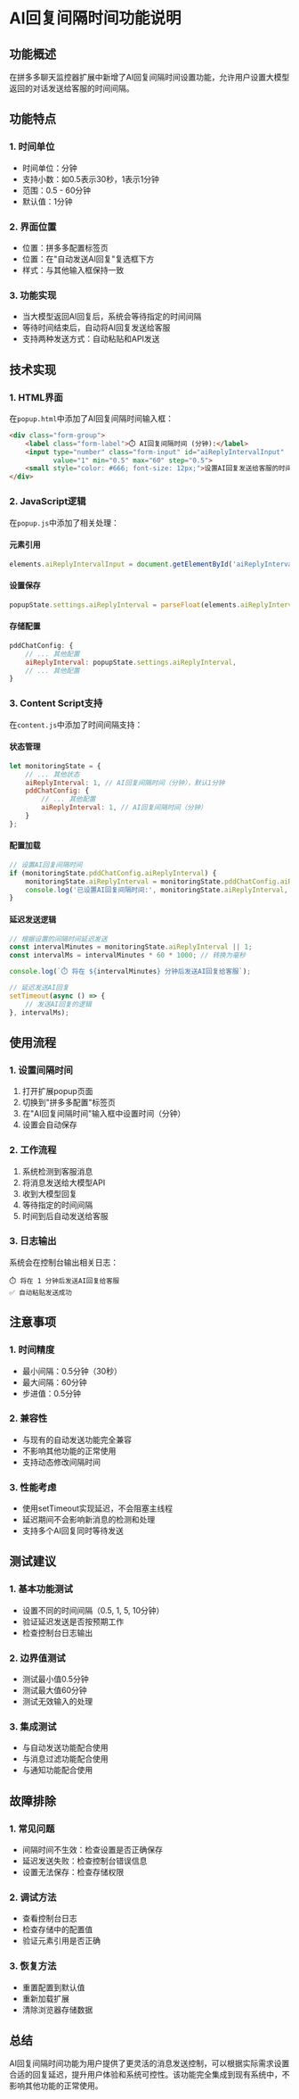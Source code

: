 # AI回复间隔时间功能说明

## 功能概述

在拼多多聊天监控器扩展中新增了AI回复间隔时间设置功能，允许用户设置大模型返回的对话发送给客服的时间间隔。

## 功能特点

### 1. 时间单位
- 时间单位：分钟
- 支持小数：如0.5表示30秒，1表示1分钟
- 范围：0.5 - 60分钟
- 默认值：1分钟

### 2. 界面位置
- 位置：拼多多配置标签页
- 位置：在"自动发送AI回复"复选框下方
- 样式：与其他输入框保持一致

### 3. 功能实现
- 当大模型返回AI回复后，系统会等待指定的时间间隔
- 等待时间结束后，自动将AI回复发送给客服
- 支持两种发送方式：自动粘贴和API发送

## 技术实现

### 1. HTML界面
在`popup.html`中添加了AI回复间隔时间输入框：
```html
<div class="form-group">
    <label class="form-label">⏱️ AI回复间隔时间 (分钟):</label>
    <input type="number" class="form-input" id="aiReplyIntervalInput" 
           value="1" min="0.5" max="60" step="0.5">
    <small style="color: #666; font-size: 12px;">设置AI回复发送给客服的时间间隔，0.5表示30秒，1表示1分钟</small>
</div>
```

### 2. JavaScript逻辑
在`popup.js`中添加了相关处理：

#### 元素引用
```javascript
elements.aiReplyIntervalInput = document.getElementById('aiReplyIntervalInput');
```

#### 设置保存
```javascript
popupState.settings.aiReplyInterval = parseFloat(elements.aiReplyIntervalInput.value) || 1;
```

#### 存储配置
```javascript
pddChatConfig: {
    // ... 其他配置
    aiReplyInterval: popupState.settings.aiReplyInterval,
    // ... 其他配置
}
```

### 3. Content Script支持
在`content.js`中添加了时间间隔支持：

#### 状态管理
```javascript
let monitoringState = {
    // ... 其他状态
    aiReplyInterval: 1, // AI回复间隔时间（分钟），默认1分钟
    pddChatConfig: {
        // ... 其他配置
        aiReplyInterval: 1, // AI回复间隔时间（分钟）
    }
};
```

#### 配置加载
```javascript
// 设置AI回复间隔时间
if (monitoringState.pddChatConfig.aiReplyInterval) {
    monitoringState.aiReplyInterval = monitoringState.pddChatConfig.aiReplyInterval;
    console.log('已设置AI回复间隔时间:', monitoringState.aiReplyInterval, '分钟');
}
```

#### 延迟发送逻辑
```javascript
// 根据设置的间隔时间延迟发送
const intervalMinutes = monitoringState.aiReplyInterval || 1;
const intervalMs = intervalMinutes * 60 * 1000; // 转换为毫秒

console.log(`⏱️ 将在 ${intervalMinutes} 分钟后发送AI回复给客服`);

// 延迟发送AI回复
setTimeout(async () => {
    // 发送AI回复的逻辑
}, intervalMs);
```

## 使用流程

### 1. 设置间隔时间
1. 打开扩展popup页面
2. 切换到"拼多多配置"标签页
3. 在"AI回复间隔时间"输入框中设置时间（分钟）
4. 设置会自动保存

### 2. 工作流程
1. 系统检测到客服消息
2. 将消息发送给大模型API
3. 收到大模型回复
4. 等待指定的时间间隔
5. 时间到后自动发送给客服

### 3. 日志输出
系统会在控制台输出相关日志：
```
⏱️ 将在 1 分钟后发送AI回复给客服
✅ 自动粘贴发送成功
```

## 注意事项

### 1. 时间精度
- 最小间隔：0.5分钟（30秒）
- 最大间隔：60分钟
- 步进值：0.5分钟

### 2. 兼容性
- 与现有的自动发送功能完全兼容
- 不影响其他功能的正常使用
- 支持动态修改间隔时间

### 3. 性能考虑
- 使用setTimeout实现延迟，不会阻塞主线程
- 延迟期间不会影响新消息的检测和处理
- 支持多个AI回复同时等待发送

## 测试建议

### 1. 基本功能测试
- 设置不同的时间间隔（0.5, 1, 5, 10分钟）
- 验证延迟发送是否按预期工作
- 检查控制台日志输出

### 2. 边界值测试
- 测试最小值0.5分钟
- 测试最大值60分钟
- 测试无效输入的处理

### 3. 集成测试
- 与自动发送功能配合使用
- 与消息过滤功能配合使用
- 与通知功能配合使用

## 故障排除

### 1. 常见问题
- 间隔时间不生效：检查设置是否正确保存
- 延迟发送失败：检查控制台错误信息
- 设置无法保存：检查存储权限

### 2. 调试方法
- 查看控制台日志
- 检查存储中的配置值
- 验证元素引用是否正确

### 3. 恢复方法
- 重置配置到默认值
- 重新加载扩展
- 清除浏览器存储数据

## 总结

AI回复间隔时间功能为用户提供了更灵活的消息发送控制，可以根据实际需求设置合适的回复延迟，提升用户体验和系统可控性。该功能完全集成到现有系统中，不影响其他功能的正常使用。

